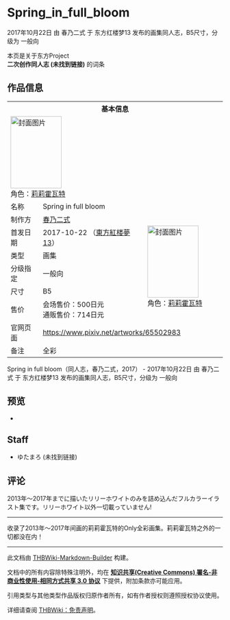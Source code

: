 # Spring_in_full_bloom

<!-- source html: G:\repos\THBWiki-Markdown-Builder\THBWikiMarkdown\Temp\main\0\09\ns0%3ASpring_in_full_bloom.html -->

2017年10月22日 由 春乃二式 于 东方红楼梦13 发布的画集同人志，B5尺寸，分级为 一般向

本页是关于东方Project  
 **二次创作同人志 (未找到链接)** 的词条
## 作品信息

<table><tbody><tr><th colspan="3">基本信息</th></tr><tr><td class="cover-artwork-mobile" colspan="2"><a href="./文件-Spring_in_full_bloom封面.jpg.md" class="image" title="封面图片"><img alt="封面图片" src="https://upload.thwiki.cc/thumb/6/69/Spring_in_full_bloom%E5%B0%81%E9%9D%A2.jpg/119px-Spring_in_full_bloom%E5%B0%81%E9%9D%A2.jpg" decoding="async" loading="lazy" width="119" height="168" srcset="https://upload.thwiki.cc/thumb/6/69/Spring_in_full_bloom%E5%B0%81%E9%9D%A2.jpg/178px-Spring_in_full_bloom%E5%B0%81%E9%9D%A2.jpg 1.5x, https://upload.thwiki.cc/thumb/6/69/Spring_in_full_bloom%E5%B0%81%E9%9D%A2.jpg/237px-Spring_in_full_bloom%E5%B0%81%E9%9D%A2.jpg 2x" data-file-width="636" data-file-height="900"></a><div class="cover-char">角色：<a href="./莉莉霍瓦特.md" title="莉莉霍瓦特">莉莉霍瓦特</a></div></td>
</tr><tr><td class="label">名称</td><td colspan="2"> Spring in full bloom </td></tr><tr><td class="label">制作方</td><td><a href="./春乃二式.md" title="春乃二式">春乃二式</a></td><td class="cover-artwork" rowspan="6" style="min-width:168px;"><a href="./文件-Spring_in_full_bloom封面.jpg.md" class="image" title="封面图片"><img alt="封面图片" src="https://upload.thwiki.cc/thumb/6/69/Spring_in_full_bloom%E5%B0%81%E9%9D%A2.jpg/119px-Spring_in_full_bloom%E5%B0%81%E9%9D%A2.jpg" decoding="async" loading="lazy" width="119" height="168" srcset="https://upload.thwiki.cc/thumb/6/69/Spring_in_full_bloom%E5%B0%81%E9%9D%A2.jpg/178px-Spring_in_full_bloom%E5%B0%81%E9%9D%A2.jpg 1.5x, https://upload.thwiki.cc/thumb/6/69/Spring_in_full_bloom%E5%B0%81%E9%9D%A2.jpg/237px-Spring_in_full_bloom%E5%B0%81%E9%9D%A2.jpg 2x" data-file-width="636" data-file-height="900"></a><div class="cover-char">角色：<a href="./莉莉霍瓦特.md" title="莉莉霍瓦特">莉莉霍瓦特</a></div></td>
</tr><tr><td class="label">首发日期</td><td>2017-10-22&#160;（<a href="/展会作品列表?e=%E4%B8%9C%E6%96%B9%E7%BA%A2%E6%A5%BC%E6%A2%A6%2313">東方紅楼夢13</a>）</td></tr><tr><td class="label">类型</td><td>画集</td></tr><tr><td class="label">分级指定</td><td>一般向</td></tr><tr><td class="label">尺寸</td><td>B5</td></tr><tr><td class="label">售价</td><td>会场售价：500日元<br>通贩售价：714日元</td></tr>
<tr><td class="label">官网页面</td><td colspan="2"><a rel="nofollow" class="external free" href="https://www.pixiv.net/artworks/65502983">https://www.pixiv.net/artworks/65502983</a></td></tr><tr><td class="label">备注</td><td colspan="2">全彩</td></tr></tbody></table>

Spring in full bloom（同人志，春乃二式，2017） - 2017年10月22日 由 春乃二式 于 东方红楼梦13 发布的画集同人志，B5尺寸，分级为 一般向
## 预览
- [](./文件-Spring_in_full_bloom预览图1.jpg.md)

## Staff
- ゆたまろ (未找到链接)

## 评论
  
2013年～2017年までに描いたリリーホワイトのみを詰め込んだフルカラーイラスト集です。リリーホワイト以外一切載っていません!
  

___

  
收录了2013年～2017年间画的莉莉霍瓦特的Only全彩画集。莉莉霍瓦特之外的一切都没在内！
  





---

此文档由 [THBWiki-Markdown-Builder](https://github.com/Delsin-Yu/THBWiki-Markdown-Builder) 构建。

文档中的所有内容除特殊注明外，均在 [**知识共享(Creative Commons) 署名-非商业性使用-相同方式共享 3.0 协议**](https://creativecommons.org/licenses/by-sa/3.0/deed.zh-hans) 下提供，附加条款亦可能应用。

引用类型与其他类型作品版权归原作者所有，如有作者授权则遵照授权协议使用。

详细请查阅 [THBWiki：免责声明](https://thbwiki.cc/THBWiki:%E5%85%8D%E8%B4%A3%E5%A3%B0%E6%98%8E)。

